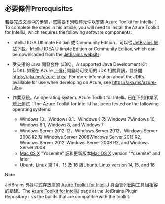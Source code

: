 ## <a name="prerequisites"></a><span data-ttu-id="f9334-101">必要條件</span><span class="sxs-lookup"><span data-stu-id="f9334-101">Prerequisites</span></span>
<span data-ttu-id="f9334-102">若要完成文章中的步驟，您需要下列軟體元件以安裝 Azure Toolkit for IntelliJ：</span><span class="sxs-lookup"><span data-stu-id="f9334-102">To complete the steps in his article, you will need to install the Azure Toolkit for IntelliJ, which requires the following software components:</span></span>

* <span data-ttu-id="f9334-103">IntelliJ IDEA Ultimate Edition 或 Community Edition，可以從 [JetBrains 網站](https://www.jetbrains.com/idea/download/)下載。</span><span class="sxs-lookup"><span data-stu-id="f9334-103">IntelliJ IDEA Ultimate Edition or Community Edition, which can be downloaded from the [JetBrains website](https://www.jetbrains.com/idea/download/).</span></span>
* <span data-ttu-id="f9334-104">受支援的 Java 開發套件 (JDK)。</span><span class="sxs-lookup"><span data-stu-id="f9334-104">A supported Java Development Kit (JDK).</span></span> <span data-ttu-id="f9334-105">如需在 Azure 上進行開發時可使用的 JDK 相關資訊，請參閱 <https://aka.ms/azure-jdks>。</span><span class="sxs-lookup"><span data-stu-id="f9334-105">For more information about the JDKs available for use when developing on Azure, see <https://aka.ms/azure-jdks>.</span></span>
* <span data-ttu-id="f9334-106">作業系統。</span><span class="sxs-lookup"><span data-stu-id="f9334-106">An operating system.</span></span> <span data-ttu-id="f9334-107">Azure Toolkit for IntelliJ 已在下列作業系統上測試：</span><span class="sxs-lookup"><span data-stu-id="f9334-107">The Azure Toolkit for IntelliJ has been tested on the following operating systems:</span></span>
  
  * <span data-ttu-id="f9334-108">Windows 10、Windows 8.1、Windows 8 及 Windows 7</span><span class="sxs-lookup"><span data-stu-id="f9334-108">Windows 10, Windows 8.1, Windows 8, and Windows 7</span></span>
  * <span data-ttu-id="f9334-109">Windows Server 2012 R2、Windows Server 2012、Windows Server 2008 R2 及 Windows Server 2008</span><span class="sxs-lookup"><span data-stu-id="f9334-109">Windows Server 2012 R2, Windows Server 2012, Windows Server 2008 R2, and Windows Server 2008</span></span>
  * <span data-ttu-id="f9334-110">[Mac OS X](http://www.apple.com/osx) "Yosemite" 版和更新版本</span><span class="sxs-lookup"><span data-stu-id="f9334-110">[Mac OS X](http://www.apple.com/osx) version "Yosemite" and later</span></span>
  * <span data-ttu-id="f9334-111">[Ubuntu Linux](http://www.ubuntu.com) 第 14、15 及 16 版</span><span class="sxs-lookup"><span data-stu-id="f9334-111">[Ubuntu Linux](http://www.ubuntu.com) version 14, 15, and 16</span></span>

> [!NOTE]
> 
> <span data-ttu-id="f9334-112">JetBrains 外掛程式存放庫的 [Azure Toolkit for IntelliJ](https://plugins.jetbrains.com/plugin/8053) 頁面會列出與工具組相容的組建。</span><span class="sxs-lookup"><span data-stu-id="f9334-112">The [Azure Toolkit for IntelliJ](https://plugins.jetbrains.com/plugin/8053) page at the JetBrains Plugin Repository lists the builds that are compatible with the toolkit.</span></span>
> 

<!--
> [!IMPORTANT]
> 
> If you are using the Azure Toolkit for IntelliJ on Windows, the toolkit requires installing the Azure SDK 2.9.6 or later in order to use the Azure emulator. You have two options for installing the Azure SDK:
> 
> * You can download and install the Azure SDK by using the [Web Platform Installer (WebPI)](http://go.microsoft.com/fwlink/?LinkID=252838).
> * If you do not have the Azure SDK installed when you create your first Azure deployment project, you will be prompted to automatically download install the requisite version of the Azure SDK.
> 
> Note that the Azure SDK is only required on Windows.
> 
-->
